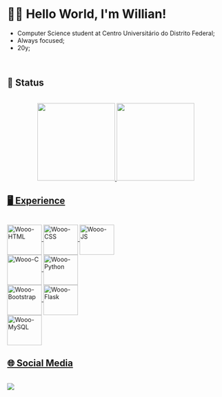 #  👨‍💻 Hello World, I'm Willian!
  - Computer Science student at Centro Universitário do Distrito Federal;
  - Always focused;
  - 20y;
  <br>
  
## 🚶 Status
  <br>
  <div align="center">
    <a href="https://github.com/Wooo589">
    <img height="180em" src="https://github-readme-stats.vercel.app/api?username=Wooo589&show_icons=true&theme=dark&include_all_commits=true&count_private=true"/>
    <img height="180em" src="https://github-readme-stats.vercel.app/api/top-langs/?username=Wooo589&layout=compact&langs_count=10&theme=dark"/>
  </div>
  
## 🖥️ Experience  
  <br>
  <div class="display: inline-block">
    <img align="center" height="70" width="80" alt="Wooo-HTML" src="https://cdn.jsdelivr.net/gh/devicons/devicon/icons/html5/html5-original.svg" />
    <img align="center" height="70" width="80" alt="Wooo-CSS" src="https://cdn.jsdelivr.net/gh/devicons/devicon/icons/css3/css3-original.svg" />
    <img align="center" height="70" width="80" alt="Wooo-JS" src="https://cdn.jsdelivr.net/gh/devicons/devicon/icons/javascript/javascript-original.svg" />
  </div>
  <div class="display: inline-block">
    <img align="center" height="70" width="80" alt="Wooo-C" src="https://cdn.jsdelivr.net/gh/devicons/devicon/icons/c/c-original.svg" />
    <img align="center" height="70" width="80" alt="Wooo-Python" src="https://cdn.jsdelivr.net/gh/devicons/devicon/icons/python/python-original.svg" />
  </div>
  <div class="display: inline-block">
    <img align="center" height="70" width="80" alt="Wooo-Bootstrap" src="https://cdn.jsdelivr.net/gh/devicons/devicon/icons/bootstrap/bootstrap-plain-wordmark.svg" />
    <img align="center" height="70" width="80" alt="Wooo-Flask" src="https://cdn.jsdelivr.net/gh/devicons/devicon/icons/flask/flask-original-wordmark.svg" />
  </div>
  <div class="display: inline-block">
    <img align="center" height="70" width="80" alt="Wooo-MySQL" src="https://cdn.jsdelivr.net/gh/devicons/devicon/icons/mysql/mysql-original-wordmark.svg" />  
  </div>
  
  ## 🌐 Social Media
  <br>
  <div class="display: inline-block">
    <a href="https://www.linkedin.com/in/willian-silva-93201020a/"><img src="https://img.shields.io/badge/LinkedIn-0077B5?style=for-the-badge&logo=linkedin&logoColor=white"></a>
    
      
